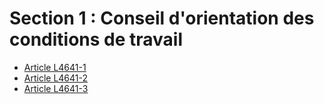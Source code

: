 # Section 1 : Conseil d'orientation des conditions de travail

* [Article L4641-1](./LEGIARTI000031073349.md)
* [Article L4641-2](./LEGIARTI000031073356.md)
* [Article L4641-3](./LEGIARTI000031073363.md)
